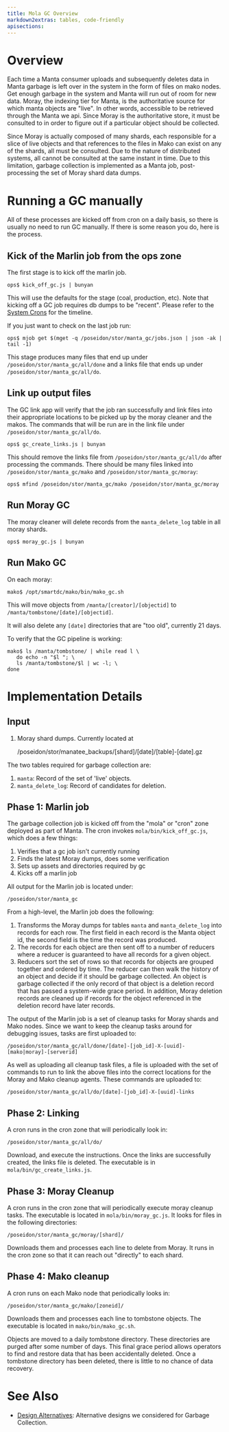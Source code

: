 ```yaml
---
title: Mola GC Overview
markdown2extras: tables, code-friendly
apisections:
---
```

<!--
    This Source Code Form is subject to the terms of the Mozilla Public
    License, v. 2.0. If a copy of the MPL was not distributed with this
    file, You can obtain one at http://mozilla.org/MPL/2.0/.
-->

<!--
    Copyright (c) 2014, Joyent, Inc.
-->

# Overview

Each time a Manta consumer uploads and subsequently deletes data in Manta
garbage is left over in the system in the form of files on mako nodes.  Get
enough garbage in the system and Manta will run out of room for new data.
Moray, the indexing tier for Manta, is the authoritative source for which manta
objects are "live".  In other words, accessible to be retrieved through the
Manta we api.  Since Moray is the authoritative store, it must be consulted to
in order to figure out if a particular object should be collected.

Since Moray is actually composed of many shards, each responsible for a slice of
live objects and that references to the files in Mako can exist on any of the
shards, all must be consulted.  Due to the nature of distributed systems, all
cannot be consulted at the same instant in time.  Due to this limitation,
garbage collection is implemented as a Manta job, post-processing the set of
Moray shard data dumps.

# Running a GC manually

All of these processes are kicked off from cron on a daily basis, so there is
usually no need to run GC manually.  If there is some reason you do, here is the
process.

## Kick of the Marlin job from the ops zone

The first stage is to kick off the marlin job.

```
ops$ kick_off_gc.js | bunyan
```

This will use the defaults for the stage (coal, production, etc).  Note that
kicking off a GC job requires db dumps to be "recent".  Please refer to the
[System Crons](system-crons.md) for the timeline.

If you just want to check on the last job run:

```
ops$ mjob get $(mget -q /poseidon/stor/manta_gc/jobs.json | json -ak | tail -1)
```

This stage produces many files that end up under
`/poseidon/stor/manta_gc/all/done` and a links file that ends up under
`/poseidon/stor/manta_gc/all/do`.

## Link up output files

The GC link app will verify that the job ran successfully and link files into
their appropriate locations to be picked up by the moray cleaner and the makos.
The commands that will be run are in the link file under
`/poseidon/stor/manta_gc/all/do`.

```
ops$ gc_create_links.js | bunyan
```

This should remove the links file from `/poseidon/stor/manta_gc/all/do` after
processing the commands.  There should be many files linked into
`/poseidon/stor/manta_gc/mako` and `/poseidon/stor/manta_gc/moray`:

```
ops$ mfind /poseidon/stor/manta_gc/mako /poseidon/stor/manta_gc/moray
```

## Run Moray GC

The moray cleaner will delete records from the `manta_delete_log` table in
all moray shards.

```
ops$ moray_gc.js | bunyan
```

## Run Mako GC

On each moray:

```
mako$ /opt/smartdc/mako/bin/mako_gc.sh
```

This will move objects from `/manta/[creator]/[objectid]` to
`/manta/tombstone/[date]/[objectid]`.

It will also delete any `[date]` directories that are "too old", currently 21
days.

To verify that the GC pipeline is working:

```
mako$ ls /manta/tombstone/ | while read l \
   do echo -n "$l "; \
   ls /manta/tombstone/$l | wc -l; \
done
```

# Implementation Details

## Input

1. Moray shard dumps.  Currently located at

    /poseidon/stor/manatee_backups/[shard]/[date]/[table]-[date].gz

The two tables required for garbage collection are:

1. `manta`: Record of the set of 'live' objects.
2. `manta_delete_log`: Record of candidates for deletion.

## Phase 1: Marlin job

The garbage collection job is kicked off from the "mola" or "cron" zone deployed
as part of Manta.  The cron invokes `mola/bin/kick_off_gc.js`, which does a few
things:

1. Verifies that a gc job isn't currently running
2. Finds the latest Moray dumps, does some verification
3. Sets up assets and directories required by gc
4. Kicks off a marlin job

All output for the Marlin job is located under:

    /poseidon/stor/manta_gc

From a high-level, the Marlin job does the following:

1. Transforms the Moray dumps for tables `manta` and `manta_delete_log` into
records for each row.  The first field in each record is the Manta object id,
the second field is the time the record was produced.
2. The records for each object are then sent off to a number of reducers where
a reducer is guaranteed to have all records for a given object.
3. Reducers sort the set of rows so that records for objects are grouped
together and ordered by time.  The reducer can then walk the history of an
object and decide if it should be garbage collected.  An object is garbage
collected if the only record of that object is a deletion record that has passed
a system-wide grace period.  In addition, Moray deletion records are cleaned up
if records for the object referenced in the deletion record have later records.

The output of the Marlin job is a set of cleanup tasks for Moray shards and Mako
nodes.  Since we want to keep the cleanup tasks around for debugging issues,
tasks are first uploaded to:

    /poseidon/stor/manta_gc/all/done/[date]-[job_id]-X-[uuid]-[mako|moray]-[serverid]

As well as uploading all cleanup task files, a file is uploaded with the set of
commands to run to link the above files into the correct locations for the Moray
and Mako cleanup agents.  These commands are uploaded to:

    /poseidon/stor/manta_gc/all/do/[date]-[job_id]-X-[uuid]-links

## Phase 2: Linking

A cron runs in the cron zone that will periodically look in:

    /poseidon/stor/manta_gc/all/do/

Download, and execute the instructions.  Once the links are successfully created,
the links file is deleted.  The executable is in `mola/bin/gc_create_links.js`.

## Phase 3: Moray Cleanup

A cron runs in the cron zone that will periodically execute moray cleanup tasks.
The executable is located in `mola/bin/moray_gc.js`.  It looks for files in the
following directories:

    /poseidon/stor/manta_gc/moray/[shard]/

Downloads them and processes each line to delete from Moray.  It runs in the
cron zone so that it can reach out "directly" to each shard.

## Phase 4: Mako cleanup

A cron runs on each Mako node that periodically looks in:

    /poseidon/stor/manta_gc/mako/[zoneid]/

Downloads them and processes each line to tombstone objects.  The executable is
located in `mako/bin/mako_gc.sh`.

Objects are moved to a daily tombstone directory.  These directories are purged
after some number of days.  This final grace period allows operators to find and
restore data that has been accidentally deleted.  Once a tombstone directory has
been deleted, there is little to no chance of data recovery.

# See Also

* [Design Alternatives](gc-design-alternatives.md): Alternative designs we considered for Garbage Collection.
